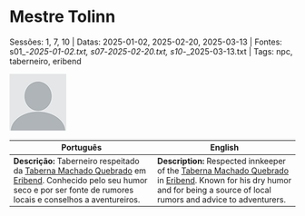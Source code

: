 
# Mestre Tolinn

Sessões: 1, 7, 10 | Datas: 2025-01-02, 2025-02-20, 2025-03-13 | Fontes: s01_-_2025-01-02.txt, s07_-_2025-02-20.txt, s10_-_2025-03-13.txt | Tags: npc, taberneiro, eribend

![Mestre Tolinn](docs/dm/-/npc/blank.png)

| Português | English |
|-----------|---------|
| **Descrição:** Taberneiro respeitado da [Taberna Machado Quebrado](taberna_machado_quebrado.md) em [Eribend](eribend.md). Conhecido pelo seu humor seco e por ser fonte de rumores locais e conselhos a aventureiros. | **Description:** Respected innkeeper of the [Taberna Machado Quebrado](taberna_machado_quebrado.md) in [Eribend](eribend.md). Known for his dry humor and for being a source of local rumors and advice to adventurers. |

